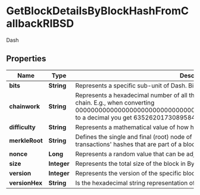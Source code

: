 

# GetBlockDetailsByBlockHashFromCallbackRIBSD

Dash

## Properties

| Name | Type | Description | Notes |
|------------ | ------------- | ------------- | -------------|
|**bits** | **String** | Represents a specific sub-unit of Dash. Bits have two-decimal precision. |  |
|**chainwork** | **String** | Represents a hexadecimal number of all the hashes necessary to produce the current chain. E.g., when converting 0000000000000000000000000000000000000000000086859f7a841475b236fd to a decimal you get 635262017308958427068157 hashes, or 635262 exahashes. |  |
|**difficulty** | **String** | Represents a mathematical value of how hard it is to find a valid hash for this block. |  |
|**merkleRoot** | **String** | Defines the single and final (root) node of a Merkle tree. It is the combined hash of all transactions&#39; hashes that are part of a blockchain block. |  |
|**nonce** | **Long** | Represents a random value that can be adjusted to satisfy the proof of work |  |
|**size** | **Integer** | Represents the total size of the block in Bytes. |  |
|**version** | **Integer** | Represents the version of the specific block on the blockchain. |  |
|**versionHex** | **String** | Is the hexadecimal string representation of the block&#39;s version. |  |



